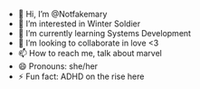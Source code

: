 - 👋 Hi, I’m @Notfakemary
- 👀 I’m interested in Winter Soldier
- 🌱 I’m currently learning Systems Development
- 💞️ I’m looking to collaborate in love <3
- 📫 How to reach me, talk about marvel
- 😄 Pronouns: she/her
- ⚡ Fun fact: ADHD on the rise here

<!---
Notfakemary/Notfakemary is a ✨ special ✨ repository because its `README.md` (this file) appears on your GitHub profile.
You can click the Preview link to take a look at your changes.
--->
